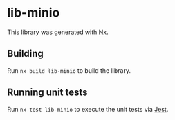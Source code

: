 # lib-minio

This library was generated with [Nx](https://nx.dev).

## Building

Run `nx build lib-minio` to build the library.

## Running unit tests

Run `nx test lib-minio` to execute the unit tests via [Jest](https://jestjs.io).
